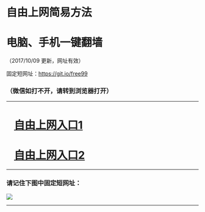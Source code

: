 ﻿# 自由上网简易方法

# 电脑、手机一键翻墙

（2017/10/09 更新，网址有效）

固定短网址：https://git.io/free99

### （微信如打不开，请转到浏览器打开）


***





# &nbsp;&nbsp; <a href="http://ft187922462.fwq-tz-1001.info/fwqtz01.html?t=10090013099 " target="_blank">自由上网入口1</a>
# &nbsp;&nbsp; <a href="http://ft2889331172.fwq-tz-1002.info/fwqtz02.html?t=100900128587 " target="_blank">自由上网入口2</a>
***

### 请记住下图中固定短网址：

<img src="https://s3-us-west-2.amazonaws.com/fwq-1001/yjfq-20170905okok.png" /> 


***

